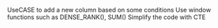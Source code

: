 UseCASE to add a new column based on some conditions
Use window functions such as DENSE_RANK(), SUM()
Simplify the code with CTE
